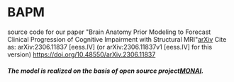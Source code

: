 # BAPM
source code for our paper "Brain Anatomy Prior Modeling to Forecast Clinical Progression of Cognitive Impairment with Structural MRI"[arXiv](https://arxiv.org/abs/2306.11837)
Cite as:	arXiv:2306.11837 [eess.IV]
 	(or arXiv:2306.11837v1 [eess.IV] for this version)
  https://doi.org/10.48550/arXiv.2306.11837



##### The model is realized on the basis of open source project[MONAI](https://github.com/Project-MONAI/MONAI).
